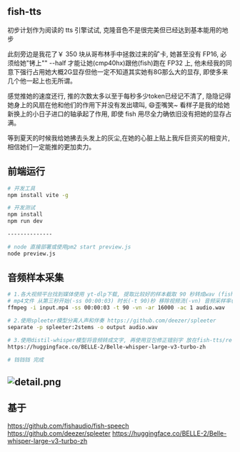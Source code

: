 ## fish-tts

初步计划作为阅读的 tts 引擎试试, 克隆音色不是很完美但已经达到基本能用的地步

此刻旁边是我花了￥ 350 块从哥布林手中拯救过来的矿卡, 她甚至没有 FP16, 必须给她"铐上"" --half 才能让她(cmp40hx)跟他(fish)跑在 FP32 上, 他未经我的同意下强行占用她大概2G显存但他一定不知道其实她有8G那么大的显存, 即使多来几个他一起上也无所谓。

感觉推她的速度还行, 推的次数太多以至于每秒多少token已经记不清了, 隐隐记得她身上的风扇在他和他们的作用下并没有发出啸叫, 😄歪嘴笑~ 看样子是我的给她新换上的小日子进口的轴承起了作用, 即使 fish 用尽全力确依旧没有把她的显存占满。

等到夏天的时候我给她拂去头发上的灰尘,在她的心脏上贴上我斥巨资买的相变片, 相信她们一定能推的更加卖力。

## 前端运行

```sh
# 开发工具
npm install vite -g

# 开发测试
npm install
npm run dev

--------------

# node 直接部署或使用pm2 start preview.js
node preview.js
```

## 音频样本采集

```sh
# 1.各大视频平台找到媒体使用 yt-dlp下载, 提取比较好的样本截取 90 秒转成wav (fishtts貌似最多限制90秒)
# mp4文件 从第三秒开始(-ss 00:00:03) 时长(-t 90)秒 移除视频流(-vn) 音频采样率(-ar 16000) 声道(-ac 1) 单声道体积会小一些
ffmpeg -i input.mp4 -ss 00:00:03 -t 90 -vn -ar 16000 -ac 1 audio.wav

# 2.使用spleeter模型分离人声和伴奏 https://github.com/deezer/spleeter
separate -p spleeter:2stems -o output audio.wav

# 3.使用distil-whisper模型将音频转成文字, 再使用豆包修正错别字 放在fish-tts/references目录下
https://huggingface.co/BELLE-2/Belle-whisper-large-v3-turbo-zh

# 铛铛铛 完成
```

## ![detail.png](https://raw.githubusercontent.com/wangz-code/fish-tts/main/pp.png)

## 基于

https://github.com/fishaudio/fish-speech
https://github.com/deezer/spleeter
https://huggingface.co/BELLE-2/Belle-whisper-large-v3-turbo-zh
